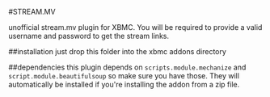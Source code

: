 #STREAM.MV

unofficial stream.mv plugin for XBMC. You will be required to provide a valid username and password to get the stream links.

##installation
just drop this folder into the xbmc addons directory

##dependencies
this plugin depends on `scripts.module.mechanize` and `script.module.beautifulsoup` so make sure you have those. They will automatically be installed if you're installing the addon from a zip file.